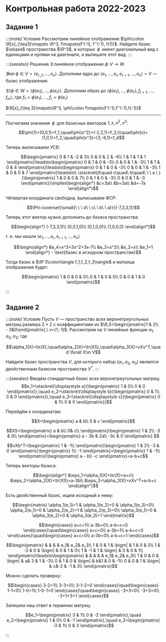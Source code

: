 # Контрольная работа 2022-2023

## Задание 1

:::{note} Условие
Рассмотрим линейное отображение $\phi\colon \R[x]_{\leq3}\mapsto \R^3, f\mapsto(f'(-1), f''(-1), f(1))$. Найдите базис $\ebase$ пространства $\R^3$, в которых $\,\phi\,$ имеет диагональный вид с единицами и нулями на диагонали, и выпишите этот вид.
::: 

:::{seealso} Решение
$\exists$ линейное отображение $\phi\colon V\to W$.

$\exists \ker\phi\in V=\langle e_{r_+1},\dots,e_n\rangle$. Дополним ядро до $\langle e_1,\dots,e_r,e_{r+1},\dots, e_n\rangle=V$ — базис отображения.

$\exists \Im\phi\in W=\langle\phi(e_1),\dots,\phi(e_r)\rangle$. Дополним образ до $\langle\phi(e_1),\dots,\phi(e_r),f_{r+1},\dots,f_m\rangle$, где $f_1=\phi(e_1),\dots,f_r=\phi(e_r)$

$\R[x]_{\leq 3}\mapsto\R^3, \phi\colon f\mapsto(f'(-1),f''(-1),f(-1))$

---

Посчитаем значения $\,\phi\,$ для базисных векторов $1, x, x^2, x^3$:

$$\phi(1)=(0,0,1)=f_1,\quad\phi(x^2)=(-2,2,1)=f_3,\\\quad\phi(x)=(1,0,1)=f_2,\quad\phi(x^3)=(3,-6,1)=f_4$$

Теперь выписываем УСВ:

$$\begin{pmatrix}
    0 & 1 & -2 & 3\\
    0 & 0 & 2 & -6\\
    1 & 1 & 1 & 1
\end{pmatrix}\leadsto\begin{pmatrix}
    0 & 1 & 0 & -3\\
    0 & 0 & 1 & -3\\
    1 & 1 & 0 & 4
\end{pmatrix}\leadsto\begin{pmatrix}
    0 & 1 & 0 & -3\\
    0 & 0 & 1 & -3\\
    1 & 0 & 0 & 7
\end{pmatrix}\leadsto\\
\stackrel{d\quad c\quad\ b\quad\ \ \  a \ }{\begin{pmatrix}
    1 & 0 & 0 & 7\\
    0 & 1 & 0 & -3\\
    0 & 0 & 1 & -3
\end{pmatrix}}\implies\begin{align*}
    &c=3a\\
    &b=3a\\
    &d=-7a
\end{align*}$$

Чётвертая координата свободна, выписываем ФСР:

$$\Phi=\overset{\small{\ \ \ d\ \  c\ \  b\ \  a}}{(-7,3,3,1)}$$

Теперь этот вектор нужно дополнить до базиса пространства:

$$\begin{align*}
(-7,3,3,1)\\
(0,0,1,0)\\
(0,1,0,0)\\
(1,0,0,0)
\end{align*}$$

т. е. мы нашли $\langle e_1,\dots,e_r,e_{r+1},\dots,e_n\rangle$

$$\begin{align*}
    &e_4=x^3+3x^2+3x-7\\
    &e_3=x^2\\
    &e_2=x\\
    &e_1=1
\end{align*} - \text{базис в исходном пространстве}$$

Тогда базис в $\R^3\colon\langle f_1,f_2,f_3\rangle$ и матрица отображения будет:

$$\begin{pmatrix}
    1 & 0 & 0 & 0\\
    0 & 1 & 0 & 0\\
    0 & 0 & 1 & 0
\end{pmatrix}$$

:::

## Задание 2

:::{note} Условие
Пусть $V$ — пространство всех верхнетреугольных матриц размера $2\times 2$ с коэффициентами из $\R,S=\begin{pmatrix}1 & 2\\ - 3&0\end{pmatrix},\ v=(1,-1)$. Рассмотрим на $V$ линейные функции $\alpha_1,\alpha_2,\alpha_3$, где

$$\alpha_1(X)=\tr(X),\quad\alpha_2(X)=\tr(XS),\quad\alpha_3(X)=vXv^T,\quad \forall X\in V$$

Найдите базис пространства $V$, для которого набор $(\alpha_1,\alpha_2,\alpha_3)$ является двойственным базисом пространства $V^*$.
:::

:::{seealso}
Введём стандартный базис всех верхнетреугольных матриц:
$$e_1=\stackrel{\displaystyle a}{\begin{pmatrix}
1 & 0\\
0 & 0
\end{pmatrix}},\quad e_2=\stackrel{\displaystyle b}{\begin{pmatrix}
0 & 1\\
0 & 0
\end{pmatrix}},\quad e_3=\stackrel{\displaystyle c}{\begin{pmatrix}
0 & 1\\
0 & 0
\end{pmatrix}}$$

Перейдём к координатам:

$$X=\begin{pmatrix}
    a & b\\
    0 & c
\end{pmatrix}$$

$$XS=\begin{pmatrix}
    a & b\\
    0& c\\
\end{pmatrix}\begin{pmatrix}
    1 & 2\\
    -3 & 0\\
\end{pmatrix}=\begin{pmatrix}
    a - 3b & 2a\\
    -3c & 0
\end{pmatrix}
$$

$$vXb^T=\begin{pmatrix}
    1 & -1\\
\end{pmatrix}\begin{pmatrix}
    1 & 2\\
    -3 & 0
\end{pmatrix}\begin{pmatrix}
    1\\
    -1
\end{pmatrix}=\begin{pmatrix}
    1 & -1\\
\end{pmatrix}\begin{pmatrix}
    a - b\\
    -c
\end{pmatrix}=a-b+c$$

Теперь векторы базиса:

$$\begin{align*}
&\eps_1=\alpha_1(X)=\tr(X)=a+c\\
&\eps_2=\alpha_2(X)=\tr(XS)=a-3b\\
&\eps_3=\alpha_3(X)=vXv^T=a-b+c
\end{align*}$$

Есть двойственный базис, ищем исходный к нему:

$$\begin{matrix}
    \alpha_1(e_1)=1 & \alpha_1(e_2)=0 & \alpha_1(e_3)=0\\
    \alpha_2(e_1)=0 & \alpha_2(e_2)=1 & \alpha_2(e_3)=0\\
    \alpha_3(e_1)=0 & \alpha_3(e_2)=0 & \alpha_3(e_3)=1
\end{matrix}$$

$$\begin{cases}
a+c=1\\
a-3b=0\\
a-b+c=0
\end{cases}\quad\begin{cases}
a+c=0\\
a-3b=1\\
a-b+c=0
\end{cases}\quad\begin{cases}
a+c=0\\
a-3b=0\\
a-b+c=1
\end{cases}$$

$$\begin{pmatrix}
        & & & & e_1& e_2& e_3\\
    1 & 0 & 1 & \bigm| & 1 & 0 & 0\\
    1 & -3 & 0 & \bigm| & 0 & 1 & 0\\
    1 & -1 & 1 & \bigm| & 0 & 0 & 1\\
\end{pmatrix}\leadsto\begin{pmatrix}
    & & & & & e_1& e_2& e_3\\
    1 & 0 & 0 & \bigm| & a& 3 & 1 & -3\\
    0 & 1 & 0 & \bigm| & b&1 & 0 & -1\\
    0 & 0 & 1 & \bigm| & c&-2 & -1 & 3\\
\end{pmatrix}$$

Можно сделать проверку:

$$\begin{cases}
3-2=1\\
3-3=0\\
3-1-2=0
\end{cases}\quad\begin{cases}
1-1=0\\
1-0=1\\
1-0-1=0
\end{cases}\quad\begin{cases}
-3+3=0\\
-3+3=0\\
-3+1+3=1
\end{cases}$$

Запишем наш ответ в терминах матриц:

$$e_1=\begin{pmatrix}
3 & 1\\
0 & -2
\end{pmatrix},\quad e_2=\begin{pmatrix}
    1 & 0\\
    0 & -1
\end{pmatrix},\quad e_3=\begin{pmatrix}
    -3 & 1\\
    0 & 3
\end{pmatrix}$$


:::